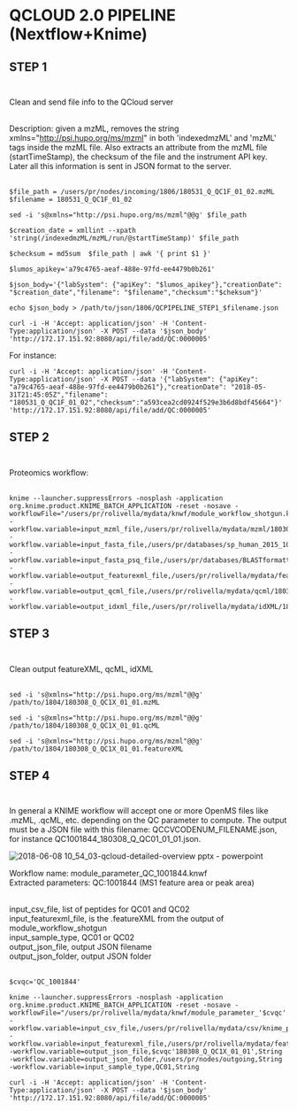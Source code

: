 # QCLOUD 2.0 PIPELINE (Nextflow+Knime)

## STEP 1</br></br> 

Clean and send file info to the QCloud server</br> </br> 

Description: given a mzML, removes the string xmlns="http://psi.hupo.org/ms/mzml" in both 'indexedmzML' and 'mzML' tags inside the mzML file. Also extracts an attribute from the mzML file (startTimeStamp), the checksum of the file and the instrument API key. Later all this information is sent in JSON format to the server.</br> </br>   

```
$file_path = /users/pr/nodes/incoming/1806/180531_Q_QC1F_01_02.mzML
$filename = 180531_Q_QC1F_01_02
```

```
sed -i 's@xmlns="http://psi.hupo.org/ms/mzml"@@g' $file_path
```

```
$creation_date = xmllint --xpath 'string(/indexedmzML/mzML/run/@startTimeStamp)' $file_path 
```

```
$checksum = md5sum  $file_path | awk '{ print $1 }'
```

```
$lumos_apikey='a79c4765-aeaf-488e-97fd-ee4479b0b261'
```

```
$json_body='{"labSystem": {"apiKey": "$lumos_apikey"},"creationDate": "$creation_date","filename": "$filename","checksum":"$cheksum"}'
```

```
echo $json_body > /path/to/json/1806/QCPIPELINE_STEP1_$filename.json
```

```
curl -i -H 'Accept: application/json' -H 'Content-Type:application/json' -X POST --data '$json_body' 'http://172.17.151.92:8080/api/file/add/QC:0000005'
```
For instance:
```
curl -i -H 'Accept: application/json' -H 'Content-Type:application/json' -X POST --data '{"labSystem": {"apiKey": "a79c4765-aeaf-488e-97fd-ee4479b0b261"},"creationDate": "2018-05-31T21:45:05Z","filename": "180531_Q_QC1F_01_02","checksum":"a593cea2cd0924f529e3b6d8bdf45664"}'​ 'http://172.17.151.92:8080/api/file/add/QC:0000005'
 ```
 
## STEP 2</br> </br> 

Proteomics workflow: </br> </br> 


```
knime --launcher.suppressErrors -nosplash -application org.knime.product.KNIME_BATCH_APPLICATION -reset -nosave -workflowFile="/users/pr/rolivella/mydata/knwf/module_workflow_shotgun.knwf" -workflow.variable=input_mzml_file,/users/pr/rolivella/mydata/mzml/180308_Q_QC1X_01_01_WO_xmlns.mzML,String -workflow.variable=input_fasta_file,/users/pr/databases/sp_human_2015_10_contaminants_plus_shuffled.fasta,String -workflow.variable=input_fasta_psq_file,/users/pr/databases/BLASTformattedDB/sp_human_2015_10_contaminants_plus_shuffled.fasta.psq,String -workflow.variable=output_featurexml_file,/users/pr/rolivella/mydata/featureXML/180308_Q_QC1X_01_01.featureXML,String -workflow.variable=output_qcml_file,/users/pr/rolivella/mydata/qcml/180308_Q_QC1X_01_01.qcml,String -workflow.variable=output_idxml_file,/users/pr/rolivella/mydata/idXML/180308_Q_QC1X_01_01.idxml,String
```

## STEP 3</br> </br> 

Clean output featureXML, qcML, idXML</br> </br> 

```
sed -i 's@xmlns="http://psi.hupo.org/ms/mzml"@@g' /path/to/1804/180308_Q_QC1X_01_01.mzML
```

```
sed -i 's@xmlns="http://psi.hupo.org/ms/mzml"@@g' /path/to/1804/180308_Q_QC1X_01_01.qcML
```

```
sed -i 's@xmlns="http://psi.hupo.org/ms/mzml"@@g' /path/to/1804/180308_Q_QC1X_01_01.featureXML
```

## STEP 4</br> </br> 

In general a KNIME workflow will accept one or more OpenMS files like .mzML, .qcML, etc. depending on the QC parameter to compute. The output must be a JSON file with this filename: QCCVCODENUM_FILENAME.json, for instance QC1001844_180308_Q_QC01_01_01.json. 

![2018-06-08 10_54_03-qcloud-detailed-overview pptx - powerpoint](https://user-images.githubusercontent.com/1679820/41148872-5489c732-6b0a-11e8-9515-857171236b77.png)

Workflow name: module_parameter_QC_1001844.knwf</br>
Extracted parameters: QC:1001844 (MS1 feature area or peak area)</br></br>

input_csv_file, list of peptides for QC01 and QC02</br>
input_featurexml_file, is the .featureXML from the output of module_workflow_shotgun</br>
input_sample_type, QC01 or QC02</br>
output_json_file, output JSON filename</br>
output_json_folder, output JSON folder</br></br>

```
$cvqc='QC_1001844'
```

```
knime --launcher.suppressErrors -nosplash -application org.knime.product.KNIME_BATCH_APPLICATION -reset -nosave -workflowFile="/users/pr/rolivella/mydata/knwf/module_parameter_'$cvqc'.knwf" -workflow.variable=input_csv_file,/users/pr/rolivella/mydata/csv/knime_peptides_final.csv,String -workflow.variable=input_featurexml_file,/users/pr/rolivella/mydata/featureXML/180308_Q_QC1X_01_01.featureXML,String -workflow.variable=output_json_file,$cvqc'180308_Q_QC1X_01_01',String -workflow.variable=output_json_folder,/users/pr/nodes/outgoing,String -workflow.variable=input_sample_type,QC01,String
```

```
curl -i -H 'Accept: application/json' -H 'Content-Type:application/json' -X POST --data '$json_body' 'http://172.17.151.92:8080/api/file/add/QC:0000005'
```
